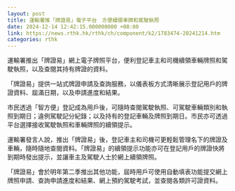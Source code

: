 ```yaml
---
layout: post
title: 運輸署推「牌證易」電子平台　方便續領車牌和駕駛執照
date: 2024-12-14 12:42:15.000000000 +08:00
link: https://news.rthk.hk/rthk/ch/component/k2/1783474-20241214.htm
categories: rthk
---
```


運輸署推出「牌證易」網上電子牌照平台，便利登記車主和司機續領車輛牌照和駕駛執照，以及查閱其持有牌證的資料。

「牌證易」提供一站式牌證申請及查詢服務，以儀表板方式清晰展示登記用戶的牌證資料、屆滿日期，以及申請進度和結果。

市民透過「智方便」登記成為用戶後，可隨時查閱駕駛執照、可駕駛車輛類別和執照到期日；違例駕駛記分紀錄；以及持有的登記車輛及牌照到期日。市民亦可透過平台選擇接收駕駛執照和車輛牌照的續領提示。

運輸署發言人說，推出「牌證易」後，登記車主和司機可更輕鬆管理名下的牌證及車輛，隨時隨地查閱資料。「牌證易」的續領提示功能亦可在登記用戶的牌證快將到期時發出提示，並讓車主及駕駛人士於網上續領牌照。

「牌證易」會於明年第二季推出其他功能，屆時用戶可使用自動填表功能提交網上牌照申請、查詢申請進度和結果、網上預約駕駛考試，並查閱各類許可證資料。
